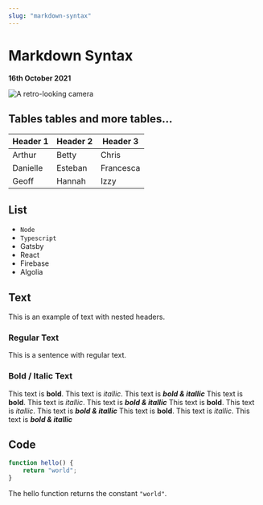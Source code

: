 ```yaml
---
slug: "markdown-syntax"
---
```


# Markdown Syntax
**16th October 2021**

![A retro-looking camera](https://images.unsplash.com/photo-1612547036242-77002603e5aa?ixid=MnwxMjA3fDB8MHxwaG90by1wYWdlfHx8fGVufDB8fHx8&ixlib=rb-1.2.1&auto=format&fit=crop&w=1770&q=80 "Polaroid Land Camera")

## Tables tables and more tables... 

| Header 1 | Header 2 | Header 3 |
| -- | -- | -- |
| Arthur | Betty | Chris |
| Danielle | Esteban | Francesca |
| Geoff | Hannah | Izzy |

## List

- `Node`
- `Typescript`
- Gatsby
- React
- Firebase
- Algolia

## Text

This is an example of text with nested headers.

### Regular Text

This is a sentence with regular text.

### Bold / Italic Text

This text is **bold**. This text is *itallic*. This text is ***bold & itallic***
This text is **bold**. This text is *itallic*. This text is ***bold & itallic***
This text is **bold**. This text is *itallic*. This text is ***bold & itallic***
This text is **bold**. This text is *itallic*. This text is ***bold & itallic***

## Code

```javascript
function hello() {
    return "world";
}
```

The hello function returns the constant `"world"`.
